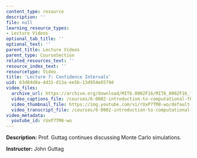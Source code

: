 ```yaml
---
content_type: resource
description: ''
file: null
learning_resource_types:
- Lecture Videos
optional_tab_title: ''
optional_text: ''
parent_title: Lecture Videos
parent_type: CourseSection
related_resources_text: ''
resource_index_text: ''
resourcetype: Video
title: 'Lecture 7: Confidence Intervals'
uid: 63d84d8a-4d31-d13a-ee5b-13d954e6579d
video_files:
  archive_url: https://archive.org/download/MIT6.0002F16/MIT6_0002F16_lec07_300k.mp4
  video_captions_file: /courses/6-0002-introduction-to-computational-thinking-and-data-science-fall-2016/80a64e43656053c7ab6c8a97bedddd4f_rUxP7TM8-wo.vtt
  video_thumbnail_file: https://img.youtube.com/vi/rUxP7TM8-wo/default.jpg
  video_transcript_file: /courses/6-0002-introduction-to-computational-thinking-and-data-science-fall-2016/d909d24a4e993ab66ef7d70f065d4873_rUxP7TM8-wo.pdf
video_metadata:
  youtube_id: rUxP7TM8-wo
---
```


**Description:** Prof. Guttag continues discussing Monte Carlo simulations.

**Instructor:** John Guttag